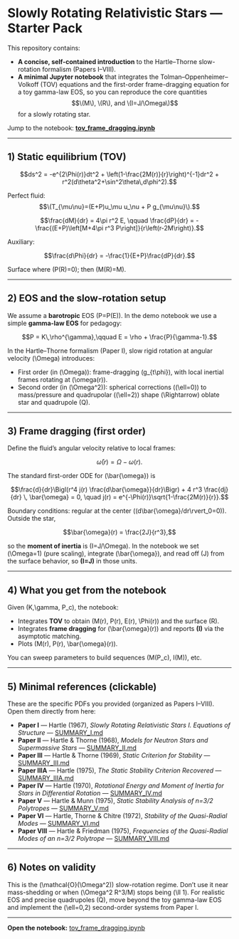 
# Slowly Rotating Relativistic Stars — Starter Pack

This repository contains:
- **A concise, self-contained introduction** to the Hartle–Thorne slow-rotation formalism (Papers I–VIII).
- **A minimal Jupyter notebook** that integrates the Tolman–Oppenheimer–Volkoff (TOV) equations and the first-order frame-dragging equation for a toy gamma-law EOS, so you can reproduce the core quantities $$\(M\), \(R\), and \(I=J/\Omega\)$$ for a slowly rotating star.

Jump to the notebook: **[tov_frame_dragging.ipynb](notebooks/tov_frame_dragging.ipynb)**

---

## 1) Static equilibrium (TOV)

```math
ds^2 = -e^{2\Phi(r)}dt^2 + \left(1-\frac{2M(r)}{r}\right)^{-1}dr^2 + r^2(d\theta^2+\sin^2\theta\,d\phi^2).
```

Perfect fluid: $$\(T_{\mu\nu}=(E+P)u_\mu u_\nu + P g_{\mu\nu}\).$$

```math
\frac{dM}{dr} = 4\pi r^2 E, \qquad
\frac{dP}{dr} = -\frac{(E+P)\left[M+4\pi r^3 P\right]}{r\left(r-2M\right)}.
```

Auxiliary:
```math
\frac{d\Phi}{dr} = -\frac{1}{E+P}\frac{dP}{dr}.
```

Surface where \(P(R)=0\); then \(M(R)=M\).

---

## 2) EOS and the slow-rotation setup

We assume a **barotropic** EOS \(P=P(E)\). In the demo notebook we use a simple **gamma-law EOS** for pedagogy:
```math
P = K\,\rho^{\gamma},\qquad E = \rho + \frac{P}{\gamma-1}.
```

In the Hartle–Thorne formalism (Paper I), slow rigid rotation at angular velocity \(\Omega\) introduces:
- First order (in \(\Omega\)): frame-dragging \(g_{t\phi}\), with local inertial frames rotating at \(\omega(r)\).
- Second order (in \(\Omega^2\)): spherical corrections (\(\ell=0\)) to mass/pressure and quadrupolar (\(\ell=2\)) shape \(\Rightarrow\) oblate star and quadrupole \(Q\).

---

## 3) Frame dragging (first order)

Define the fluid’s angular velocity relative to local frames:
```math
\bar{\omega}(r) = \Omega - \omega(r).
```
The standard first-order ODE for \(\bar{\omega}\) is
```math
\frac{d}{dr}\Bigl(r^4 j(r) \frac{d\bar{\omega}}{dr}\Bigr) + 4 r^3 \frac{dj}{dr} \, \bar{\omega} = 0,
\quad
j(r) = e^{-\Phi(r)}\sqrt{1-\frac{2M(r)}{r}}.
```
Boundary conditions: regular at the center (\(d\bar{\omega}/dr\rvert_0=0\)). Outside the star,
```math
\bar{\omega}(r) = \frac{2J}{r^3},
```
so the **moment of inertia** is \(I=J/\Omega\). In the notebook we set \(\Omega=1\) (pure scaling), integrate \(\bar{\omega}\), and read off \(J\) from the surface behavior, so **\(I=J\)** in those units.

---

## 4) What you get from the notebook

Given \(K,\gamma, P_c\), the notebook:
- Integrates **TOV** to obtain \(M(r), P(r), E(r), \Phi(r)\) and the surface \(R\).
- Integrates **frame dragging** for \(\bar{\omega}(r)\) and reports **\(I\)** via the asymptotic matching.
- Plots \(M(r), P(r), \bar{\omega}(r)\).

You can sweep parameters to build sequences \(M(P_c), I(M)\), etc.

---

## 5) Minimal references (clickable)

These are the specific PDFs you provided (organized as Papers I–VIII). Open them directly from here:

- **Paper I** — Hartle (1967), *Slowly Rotating Relativistic Stars I. Equations of Structure* — [SUMMARY\_I.md]([chapters/SUMMARY\_I.md)
- **Paper II** — Hartle & Thorne (1968), *Models for Neutron Stars and Supermassive Stars* — [SUMMARY\_II.md]([chapters/SUMMARY\_II.md)
- **Paper III** — Hartle & Thorne (1969), *Static Criterion for Stability* — [SUMMARY\_III.md]([chapters/SUMMARY\_III.md)
- **Paper IIIA** — Hartle (1975), *The Static Stability Criterion Recovered* — [SUMMARY\_IIIA.md]([chapters/SUMMARY\_IIIA.md)
- **Paper IV** — Hartle (1970), *Rotational Energy and Moment of Inertia for Stars in Differential Rotation* — [SUMMARY\_IV.md]([chapters/SUMMARY\_IV.md)
- **Paper V** — Hartle & Munn (1975), *Static Stability Analysis of n=3/2 Polytropes* — [SUMMARY\_V.md]([chapters/SUMMARY\_V.md)
- **Paper VI** — Hartle, Thorne & Chitre (1972), *Stability of the Quasi-Radial Modes* — [SUMMARY\_VI.md]([chapters/SUMMARY\_VI.md)
- **Paper VIII** — Hartle & Friedman (1975), *Frequencies of the Quasi-Radial Modes of an n=3/2 Polytrope* — [SUMMARY\_VIII.md]([chapters/SUMMARY\_VIII.md)

---

## 6) Notes on validity

This is the \(\mathcal{O}(\Omega^2)\) slow-rotation regime. Don’t use it near mass-shedding or when \(\Omega^2 R^3/M\) stops being \(\ll 1\). For realistic EOS and precise quadrupoles \(Q\), move beyond the toy gamma-law EOS and implement the \(\ell=0,2\) second-order systems from Paper I.

---

**Open the notebook:** [tov_frame_dragging.ipynb](sandbox:/mnt/data/tov_frame_dragging.ipynb)
